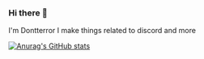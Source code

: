 ### Hi there 👋
I'm Dontterror
I make things related to discord and more

[![Anurag's GitHub stats](https://github-readme-stats.vercel.app/api?username=Dontterror)](https://github.com/anuraghazra/github-readme-stats)
